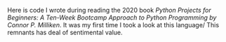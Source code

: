 Here is code I wrote during reading the 2020 book *Python Projects for Beginners: A Ten-Week Bootcamp Approach to Python Programming by Connor P. Milliken*. It was my first time I took a look at this language/ This remnants has deal of sentimental value.
